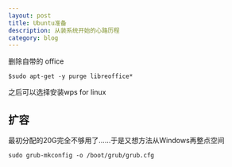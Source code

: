 ```yaml
---
layout: post
title: Ubuntu准备
description: 从装系统开始的心路历程
category: blog
---
```


删除自带的 office

    $sudo apt-get -y purge libreoffice*

之后可以选择安装wps for linux


## 扩容

最初分配的20G完全不够用了……于是又想方法从Windows再整点空间

    sudo grub-mkconfig -o /boot/grub/grub.cfg